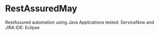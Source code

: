 # RestAssuredMay
RestAssured automation using Java
Applications tested: ServiceNow and JIRA
IDE: Eclipse
